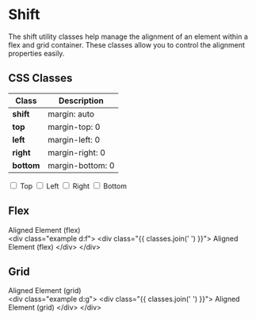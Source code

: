 <script setup>
import { reactive, computed } from 'vue';

const pos = reactive({
  top: false,
  left: false,
  right: false,
  bottom: false,
});

const classes = computed(() => {
  const arr = ['shift'];
  if (pos.top) arr.push('top');
  if (pos.left) arr.push('left');
  if (pos.right) arr.push('right');
  if (pos.bottom) arr.push('bottom');
  return arr
})

const text = computed(() => {
  const arr = ['Aligned Element'];
  if (pos.top) arr.unshift('top');
  if (pos.left) arr.unshift('left');
  if (pos.right) arr.unshift('right');
  if (pos.bottom) arr.unshift('bottom');
  return arr
})

</script>

# Shift

The shift utility classes help manage the alignment of an element within a flex and grid container. These classes 
allow you to control the alignment properties easily.

## CSS Classes

<table class="d:t w">
<thead>
<tr><th>Class</th><th>Description</th></tr>
</thead>
<tbody>
<tr><td><b>shift</b></td><td>margin: auto</td></tr>
<tr><td><b>top</b></td><td>margin-top: 0</td></tr>
<tr><td><b>left</b></td><td>margin-left: 0</td></tr>
<tr><td><b>right</b></td><td>margin-right: 0</td></tr>
<tr><td><b>bottom</b></td><td>margin-bottom: 0</td></tr>
</tbody>
</table>

<div class="d:f:y">

<div class="pos:s top">
  <div class="d:f wrap">
    <label class="sf-switch">
      <input v-model="pos.top" type="checkbox" /> <span>Top</span>
    </label>
    <label class="sf-switch">
      <input v-model="pos.left" type="checkbox" /> <span>Left</span>
    </label>
    <label class="sf-switch">
      <input v-model="pos.right" type="checkbox" /> <span>Right</span>
    </label>
    <label class="sf-switch">
      <input v-model="pos.bottom" type="checkbox" /> <span>Bottom</span>
    </label>
  </div>
</div>
  
## Flex

  <div class="example d:f wrap">
    <div :class="classes">
      Aligned Element (flex)
    </div>
  </div>

<highlight lang="html">
&lt;div class="example d:f"&gt;
  &lt;div class="{{ classes.join(' ') }}"&gt;
    Aligned Element (flex)
  &lt;/div&gt;
&lt;/div&gt;
</highlight>

## Grid

  <div class="example d:g wrap">
    <div :class="classes">
      Aligned Element (grid)
    </div>
  </div>

<highlight lang="html">
&lt;div class="example d:g"&gt;
  &lt;div class="{{ classes.join(' ') }}"&gt;
    Aligned Element (grid)
  &lt;/div&gt;
&lt;/div&gt;
</highlight>

</div>
